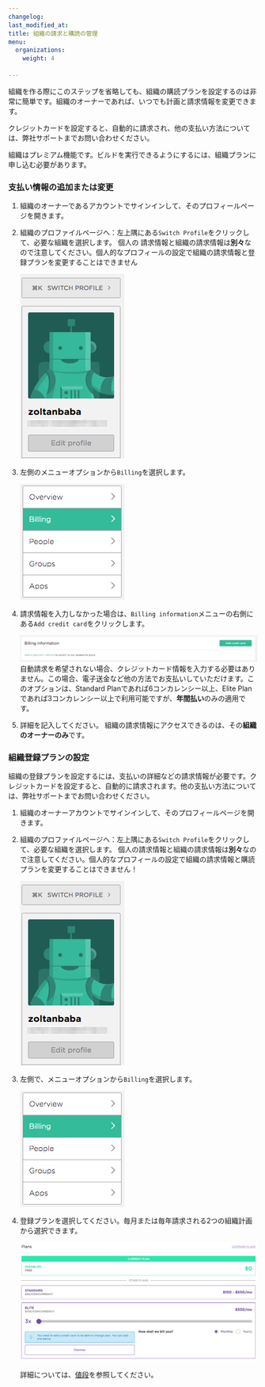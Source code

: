 ```yaml
---
changelog: 
last_modified_at: 
title: 組織の請求と購読の管理
menu:
  organizations:
    weight: 4

---
```

組織を作る際にこのステップを省略しても、組織の購読プランを設定するのは非常に簡単です。組織のオーナーであれば、いつでも計画と請求情報を変更できます。

クレジットカードを設定すると、自動的に請求され、他の支払い方法については、弊社サポートまでお問い合わせください。

組織はプレミアム機能です。ビルドを実行できるようにするには、組織プランに申し込む必要があります。

### 支払い情報の追加または変更

1. 組織のオーナーであるアカウントでサインインして、そのプロフィールページを開きます。
2. 組織のプロファイルページへ：左上隅にある`Switch Profile`をクリックして、必要な組織を選択します。 個人の 請求情報と組織の請求情報は**別々**なので注意してください。個人的なプロフィールの設定で組織の請求情報と登録プランを変更することはできません

   ![{{ page.title }}](/img/team-management/organization/switch-profile-2.png)
3. 左側のメニューオプションから`Billing`を選択します。

   ![{{ page.title }}](/img/team-management/organization/billing-sidebar-menu.png)
4. 請求情報を入力しなかった場合は、`Billing information`メニューの右側にある`Add credit card`をクリックします。

   ![{{ page.title }}](/img/team-management/organization/add-credit-card.png) 自動請求を希望されない場合、クレジットカード情報を入力する必要はありません。この場合、電子送金など他の方法でお支払いしていただけます。このオプションは、Standard Planであれば6コンカレンシー以上、Elite Planであれば3コンカレンシー以上で利用可能ですが、**年間払い**のみの適用です。
5. 詳細を記入してください。  組織の請求情報にアクセスできるのは、その**組織のオーナーのみ**です。

### 組織登録プランの設定

組織の登録プランを設定するには、支払いの詳細などの請求情報が必要です。クレジットカードを設定すると、自動的に請求されます。他の支払い方法については、弊社サポートまでお問い合わせください。

1. 組織のオーナーアカウントでサインインして、そのプロフィールページを開きます。
2. 組織のプロファイルページへ：左上隅にある`Switch Profile`をクリックして、必要な組織を選択します。  個人の請求情報と組織の請求情報は**別々**なので注意してください。個人的なプロフィールの設定で組織の請求情報と購読プランを変更することはできません！

   ![{{ page.title }}](/img/team-management/organization/switch-profile-2.png)
3. 左側で、メニューオプションから`Billing`を選択します。

   ![{{ page.title }}](/img/team-management/organization/billing-sidebar-menu.png)
4. 登録プランを選択してください。毎月または毎年請求される2つの組織計画から選択できます。

   ![{{ page.title }}](/img/team-management/organization/subscription-plans.png)

   詳細については、[値段](https://www.bitrise.io/pricing)を参照してください。